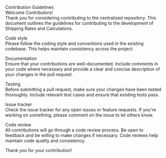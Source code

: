 Contribution Guidelines  
Welcome Contributors!  
Thank you for considering contributing to the centralized repository. This document outlines the guidelines for contributing to the development of Shipping Rates and Calculations.  

Code style  
Please follow the coding style and conventions used in the existing codebase. This helps maintain consistency across the project.  

Documentation  
Ensure that your contributions are well-documented. Include comments in your code where necessary and provide a clear and concise description of your changes in the pull request.  

Testing  
Before submitting a pull request, make sure your changes have been tested thoroughly. Include relevant test cases and ensure that existing tests pass.  

Issue tracker  
Check the issue tracker for any open issues or feature requests. If you're working on something, please comment on the issue to let others know.  

Code review  
All contributions will go through a code review process. Be open to feedback and be willing to make changes if necessary. Code reviews help maintain code quality and consistency.  

Thank you for your contribution!  

